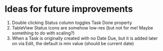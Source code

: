 # Ideas for future improvements
1. Double clicking Status column toggles Task Done property
2. TableView Status icons are somehow low-res (but not for me! Maybe something to do with scaling?)
3. When a Task is originally created with no Date Due, but it is added later on via Edit, the default is min value (should be current date)
